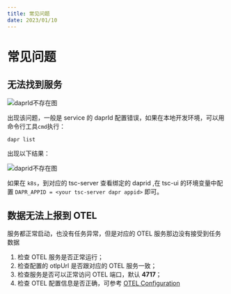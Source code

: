 ```yaml
---
title: 常见问题
date: 2023/01/10
---
```


# 常见问题

## 无法找到服务

![daprId不存在图](https://cdn.masastack.com/stack/doc/tsc/faq/daprid-not-exists.png)

出现该问题，一般是 service 的 daprId 配置错误，如果在本地开发环境，可以用命令行工具`cmd`执行：

```
dapr list
```

出现以下结果：

![daprid不存在图](https://cdn.masastack.com/stack/doc/tsc/faq/dapr-list.png)

如果在 `k8s`，到对应的 tsc-server 查看绑定的 daprid ,在 tsc-ui 的环境变量中配置 `DAPR_APPID = <your tsc-server dapr appid>` 即可。

## 数据无法上报到 OTEL

服务都正常启动，也没有任务异常，但是对应的 OTEL 服务那边没有接受到任务数据

1. 检查 OTEL 服务是否正常运行；
2. 检查配置的 otlpUrl 是否跟对应的 OTEL 服务一致；
3. 检查服务是否可以正常访问 OTEL 端口，默认 **4717**；
4. 检查 OTEL 配置信息是否正确，可参考 [OTEL Configuration](https://opentelemetry.io/docs/collector/configuration)
